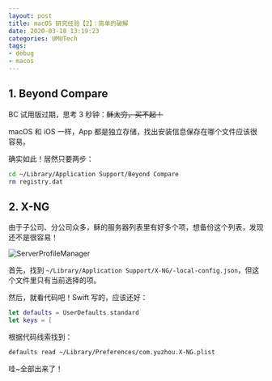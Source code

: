 ```yaml
---
layout: post
title: macOS 研究经验【2】：简单的破解
date: 2020-03-18 13:19:23
categories: UMUTech
tags:
- debug
- macos
---
```

## 1. Beyond Compare

BC 试用版过期，思考 3 秒钟：~~稣太穷，买不起！~~

macOS 和 iOS 一样，App 都是独立存储，找出安装信息保存在哪个文件应该很容易。

确实如此！居然只要两步：

```sh
cd ~/Library/Application Support/Beyond Compare
rm registry.dat
```

## 2. X-NG

由于子公司、分公司众多，稣的服务器列表里有好多个项，想备份这个列表，发现还不是很容易！

![ServerProfileManager](/images/2020/20200318-0.jpg)

首先，找到 `~/Library/Application Support/X-NG/-local-config.json`，但这个文件里只有当前选择的项。

然后，就看代码吧！Swift 写的，应该还好：

```swift
let defaults = UserDefaults.standard
let keys = [
```

根据代码线索找到：

```sh
defaults read ~/Library/Preferences/com.yuzhou.X-NG.plist
```

哇~全部出来了！
